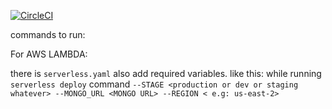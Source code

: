 [![CircleCI](https://circleci.com/gh/BlockClusterApp/licensing-microservice.svg?circle-token=38722aa898160bcfd10a1cda4e2ddb04eeeefbf8&style=svg)](https://circleci.com/gh/BlockClusterApp/licensing-microservice)

commands to run:

For AWS LAMBDA:

 there is `serverless.yaml`
also add required variables.
like this: while running `serverless deploy` command
`
--STAGE <production or dev or staging whatever>
--MONGO_URL <MONGO URL>
--REGION < e.g: us-east-2>
`

